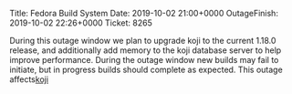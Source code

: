 Title: Fedora Build System
Date: 2019-10-02 21:00+0000
OutageFinish: 2019-10-02 22:26+0000
Ticket: 8265

During this outage window we plan to upgrade koji to the current 1.18.0 release, 
and additionally add memory to the koji database server to help improve performance. 
During the outage window new builds may fail to initiate, but in progress builds 
should complete as expected. This outage affects[koji](https://koji.fedoraproject.org/koji)